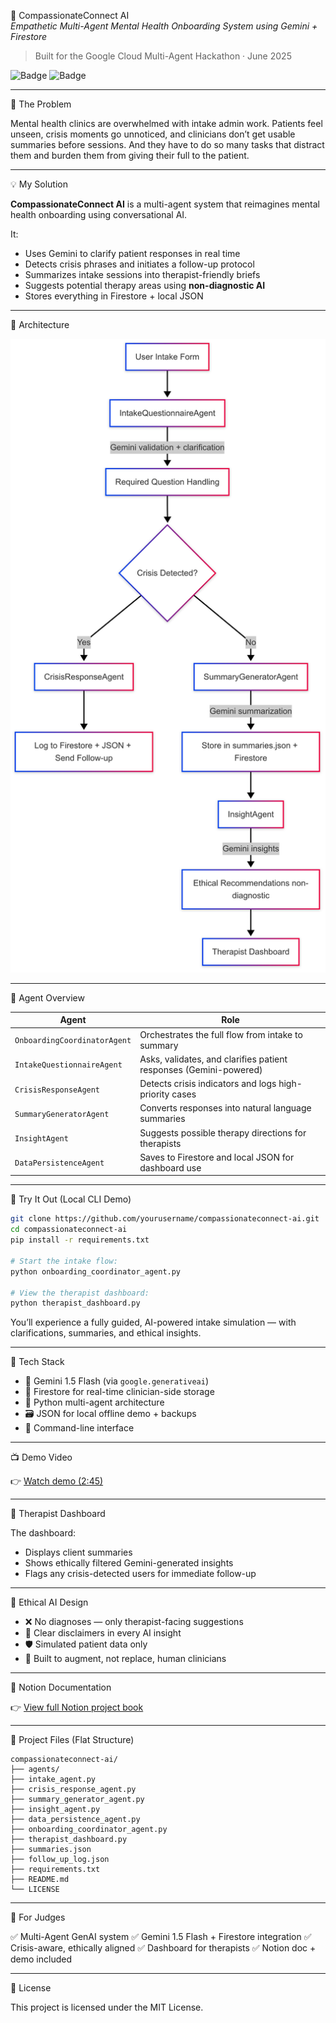 🧠 CompassionateConnect AI  
*Empathetic Multi-Agent Mental Health Onboarding System using Gemini + Firestore*

> Built for the Google Cloud Multi-Agent Hackathon · June 2025

![Badge](https://img.shields.io/badge/Multi--Agent-Gemini-blue) ![Badge](https://img.shields.io/badge/Mental--Health-AI--for--Good-brightgreen)

---

🚨 The Problem

Mental health clinics are overwhelmed with intake admin work. Patients feel unseen, crisis moments go unnoticed, and clinicians don’t get usable summaries before sessions. And they have to do so many tasks that distract them and burden them from giving their full to the patient.

---

💡 My Solution

**CompassionateConnect AI** is a multi-agent system that reimagines mental health onboarding using conversational AI.

It:
- Uses Gemini to clarify patient responses in real time
- Detects crisis phrases and initiates a follow-up protocol
- Summarizes intake sessions into therapist-friendly briefs
- Suggests potential therapy areas using **non-diagnostic AI**
- Stores everything in Firestore + local JSON

---

🧠 Architecture

![CompassionateConnect AI Architecture](architecture.png)

---

🤖 Agent Overview

| Agent                     | Role                                                                    |
|---------------------------|-------------------------------------------------------------------------|
| `OnboardingCoordinatorAgent` | Orchestrates the full flow from intake to summary                     |
| `IntakeQuestionnaireAgent`  | Asks, validates, and clarifies patient responses (Gemini-powered)     |
| `CrisisResponseAgent`       | Detects crisis indicators and logs high-priority cases                |
| `SummaryGeneratorAgent`     | Converts responses into natural language summaries                    |
| `InsightAgent`              | Suggests possible therapy directions for therapists                   |
| `DataPersistenceAgent`      | Saves to Firestore and local JSON for dashboard use                   |

---

🧪 Try It Out (Local CLI Demo)

```bash
git clone https://github.com/yourusername/compassionateconnect-ai.git
cd compassionateconnect-ai
pip install -r requirements.txt

# Start the intake flow:
python onboarding_coordinator_agent.py

# View the therapist dashboard:
python therapist_dashboard.py
````

You’ll experience a fully guided, AI-powered intake simulation — with clarifications, summaries, and ethical insights.

---

🧰 Tech Stack

* 🧠 Gemini 1.5 Flash (via `google.generativeai`)
* 🔐 Firestore for real-time clinician-side storage
* 🐍 Python multi-agent architecture
* 🗃️ JSON for local offline demo + backups
* 💬 Command-line interface

---

📺 Demo Video

👉 [Watch demo (2:45)](YOUR_DEMO_LINK_HERE)

---

🧾 Therapist Dashboard

The dashboard:

* Displays client summaries
* Shows ethically filtered Gemini-generated insights
* Flags any crisis-detected users for immediate follow-up

---

🧠 Ethical AI Design

* ❌ No diagnoses — only therapist-facing suggestions
* 💬 Clear disclaimers in every AI insight
* 🛡️ Simulated patient data only
* 👥 Built to augment, not replace, human clinicians

---

📘 Notion Documentation

👉 [View full Notion project book](YOUR_NOTION_LINK_HERE)

---

🧭 Project Files (Flat Structure)

```
compassionateconnect-ai/
├── agents/
├── intake_agent.py
├── crisis_response_agent.py
├── summary_generator_agent.py
├── insight_agent.py
├── data_persistence_agent.py
├── onboarding_coordinator_agent.py
├── therapist_dashboard.py
├── summaries.json
├── follow_up_log.json
├── requirements.txt
├── README.md
└── LICENSE
```

---

🧠 For Judges

✅ Multi-Agent GenAI system
✅ Gemini 1.5 Flash + Firestore integration
✅ Crisis-aware, ethically aligned
✅ Dashboard for therapists
✅ Notion doc + demo included

---

📜 License

This project is licensed under the MIT License.